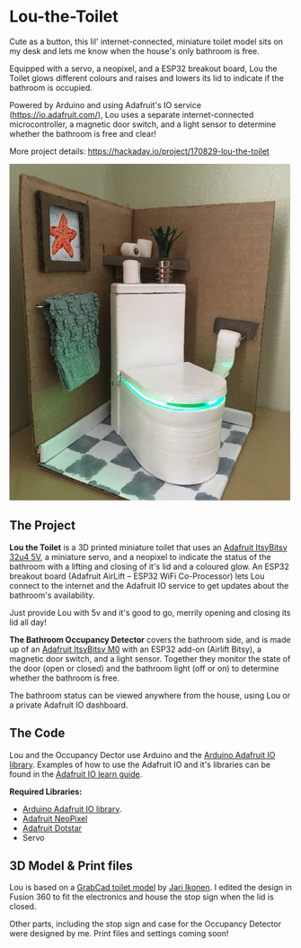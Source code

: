 # Lou-the-Toilet
Cute as a button, this lil' internet-connected, miniature toilet model sits on my desk and lets me know when the house's only bathroom is free.

Equipped with a servo, a neopixel, and a ESP32 breakout board, Lou the Toilet glows different colours and raises and lowers its lid to indicate if the bathroom is occupied.

Powered by Arduino and using Adafruit's IO service (https://io.adafruit.com/), Lou uses a separate internet-connected microcontroller, a magnetic door switch, and a light sensor to determine whether the bathroom is free and clear!

More project details: https://hackaday.io/project/170829-lou-the-toilet

![Lou the Toilet - full model](https://github.com/MakerThornhill/Lou-the-Toilet/blob/master/Images/Lou_full-model_500.JPG "Lou the Toilet - full model")




## The Project
**Lou the Toilet** is a 3D printed miniature toilet that uses an [Adafruit ItsyBitsy 32u4 5V](https://www.adafruit.com/product/3677), a miniature servo, and a neopixel to indicate the status of the bathroom with a lifting and closing of it's lid and a coloured glow. An ESP32 breakout board (Adafruit AirLift – ESP32 WiFi Co-Processor) lets Lou connect to the internet and the Adafruit IO service to get updates about the bathroom's availability.

Just provide Lou with 5v and it's good to go, merrily opening and closing its lid all day!

**The Bathroom Occupancy Detector** covers the bathroom side, and is made up of an [Adafruit ItsyBitsy M0](https://www.adafruit.com/product/3727) with an ESP32 add-on (Airlift Bitsy), a magnetic door switch, and a light sensor. Together they monitor the state of the door (open or closed) and the bathroom light (off or on) to determine whether the bathroom is free. 

The bathroom status can be viewed anywhere from the house, using Lou or a private Adafruit IO dashboard.

## The Code
Lou and the Occupancy Dector use Arduino and the [Arduino Adafruit IO library](https://github.com/adafruit/Adafruit_IO_Arduino). Examples of how to use the Adafruit IO and it's libraries can be found in the [Adafruit IO learn guide](https://learn.adafruit.com/welcome-to-adafruit-io).

**Required Libraries:**
- [Arduino Adafruit IO library](https://github.com/adafruit/Adafruit_IO_Arduino).
- [Adafruit NeoPixel](https://github.com/adafruit/Adafruit_NeoPixel) 
- [Adafruit Dotstar](https://github.com/adafruit/Adafruit_DotStar)
- Servo

## 3D Model & Print files
Lou is based on a [GrabCad toilet model](https://grabcad.com/library/gustavsberg-artic-4300-1) by [Jari Ikonen](https://grabcad.com/jari.ikonen-2). I edited the design in Fusion 360 to fit the electronics and house the stop sign when the lid is closed.

Other parts, including the stop sign and case for the Occupancy Detector were designed by me. Print files and settings coming soon!
